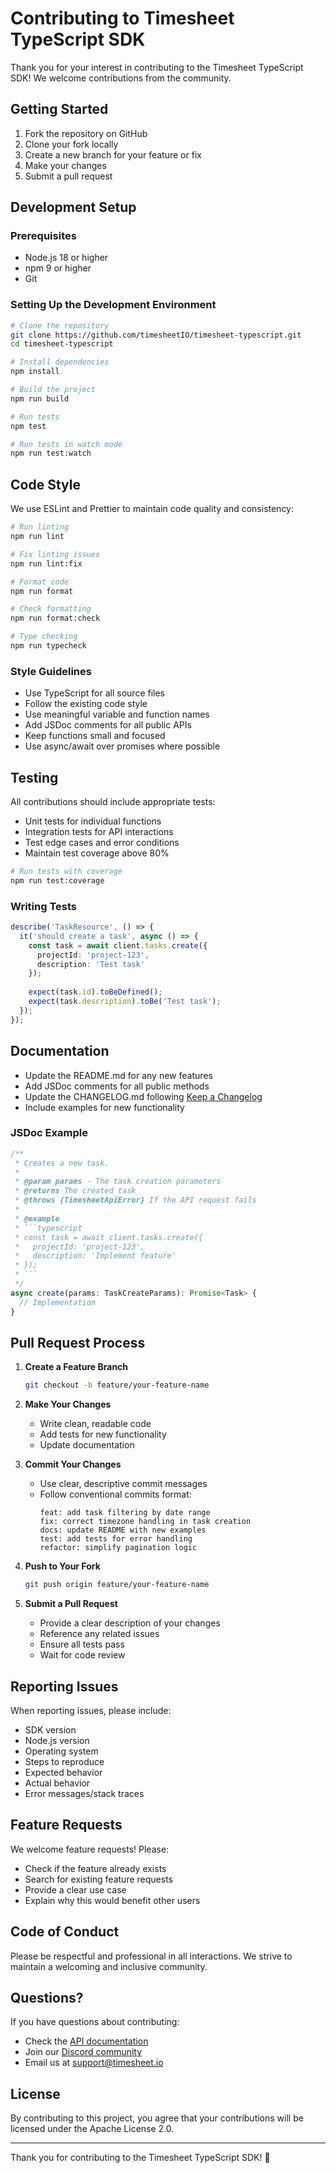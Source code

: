 # Contributing to Timesheet TypeScript SDK

Thank you for your interest in contributing to the Timesheet TypeScript SDK! We welcome contributions from the community.

## Getting Started

1. Fork the repository on GitHub
2. Clone your fork locally
3. Create a new branch for your feature or fix
4. Make your changes
5. Submit a pull request

## Development Setup

### Prerequisites

- Node.js 18 or higher
- npm 9 or higher
- Git

### Setting Up the Development Environment

```bash
# Clone the repository
git clone https://github.com/timesheetIO/timesheet-typescript.git
cd timesheet-typescript

# Install dependencies
npm install

# Build the project
npm run build

# Run tests
npm test

# Run tests in watch mode
npm run test:watch
```

## Code Style

We use ESLint and Prettier to maintain code quality and consistency:

```bash
# Run linting
npm run lint

# Fix linting issues
npm run lint:fix

# Format code
npm run format

# Check formatting
npm run format:check

# Type checking
npm run typecheck
```

### Style Guidelines

- Use TypeScript for all source files
- Follow the existing code style
- Use meaningful variable and function names
- Add JSDoc comments for all public APIs
- Keep functions small and focused
- Use async/await over promises where possible

## Testing

All contributions should include appropriate tests:

- Unit tests for individual functions
- Integration tests for API interactions
- Test edge cases and error conditions
- Maintain test coverage above 80%

```bash
# Run tests with coverage
npm run test:coverage
```

### Writing Tests

```typescript
describe('TaskResource', () => {
  it('should create a task', async () => {
    const task = await client.tasks.create({
      projectId: 'project-123',
      description: 'Test task'
    });
    
    expect(task.id).toBeDefined();
    expect(task.description).toBe('Test task');
  });
});
```

## Documentation

- Update the README.md for any new features
- Add JSDoc comments for all public methods
- Update the CHANGELOG.md following [Keep a Changelog](https://keepachangelog.com/)
- Include examples for new functionality

### JSDoc Example

```typescript
/**
 * Creates a new task.
 * 
 * @param params - The task creation parameters
 * @returns The created task
 * @throws {TimesheetApiError} If the API request fails
 * 
 * @example
 * ```typescript
 * const task = await client.tasks.create({
 *   projectId: 'project-123',
 *   description: 'Implement feature'
 * });
 * ```
 */
async create(params: TaskCreateParams): Promise<Task> {
  // Implementation
}
```

## Pull Request Process

1. **Create a Feature Branch**
   ```bash
   git checkout -b feature/your-feature-name
   ```

2. **Make Your Changes**
   - Write clean, readable code
   - Add tests for new functionality
   - Update documentation

3. **Commit Your Changes**
   - Use clear, descriptive commit messages
   - Follow conventional commits format:
     ```
     feat: add task filtering by date range
     fix: correct timezone handling in task creation
     docs: update README with new examples
     test: add tests for error handling
     refactor: simplify pagination logic
     ```

4. **Push to Your Fork**
   ```bash
   git push origin feature/your-feature-name
   ```

5. **Submit a Pull Request**
   - Provide a clear description of your changes
   - Reference any related issues
   - Ensure all tests pass
   - Wait for code review

## Reporting Issues

When reporting issues, please include:

- SDK version
- Node.js version
- Operating system
- Steps to reproduce
- Expected behavior
- Actual behavior
- Error messages/stack traces

## Feature Requests

We welcome feature requests! Please:

- Check if the feature already exists
- Search for existing feature requests
- Provide a clear use case
- Explain why this would benefit other users

## Code of Conduct

Please be respectful and professional in all interactions. We strive to maintain a welcoming and inclusive community.

## Questions?

If you have questions about contributing:

- Check the [API documentation](https://timesheet.io/api/docs)
- Join our [Discord community](https://discord.gg/timesheet)
- Email us at support@timesheet.io

## License

By contributing to this project, you agree that your contributions will be licensed under the Apache License 2.0.

---

Thank you for contributing to the Timesheet TypeScript SDK! 🎉 